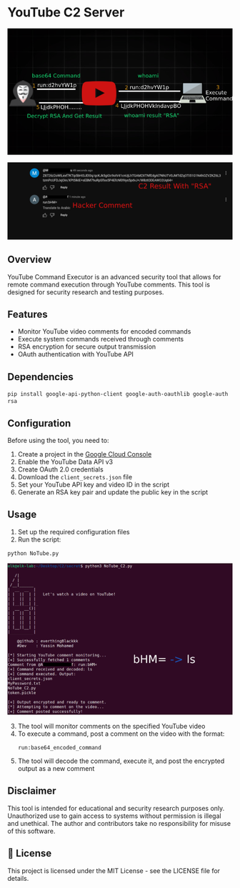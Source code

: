# YouTube C2 Server
![ph1](https://github.com/everythingBlackkk/Youtube_C2/blob/main/Media/C4.png?raw=true)


![ph2](https://github.com/everythingBlackkk/Youtube_C2/blob/main/Media/C2.png?raw=true)

## Overview

YouTube Command Executor is an advanced security tool that allows for remote command execution through YouTube comments. This tool is designed for security research and testing purposes.

## Features

- Monitor YouTube video comments for encoded commands
- Execute system commands received through comments
- RSA encryption for secure output transmission
- OAuth authentication with YouTube API

## Dependencies

```
pip install google-api-python-client google-auth-oauthlib google-auth rsa
```

## Configuration

Before using the tool, you need to:

1. Create a project in the [Google Cloud Console](https://console.cloud.google.com/)
2. Enable the YouTube Data API v3
3. Create OAuth 2.0 credentials
4. Download the `client_secrets.json` file
5. Set your YouTube API key and video ID in the script
6. Generate an RSA key pair and update the public key in the script

## Usage

1. Set up the required configuration files
2. Run the script:

```bash
python NoTube.py
```

![ph3](https://github.com/everythingBlackkk/Youtube_C2/blob/main/Media/C1.png?raw=true)



3. The tool will monitor comments on the specified YouTube video
4. To execute a command, post a comment on the video with the format:
   ```
   run:base64_encoded_command
   ```
5. The tool will decode the command, execute it, and post the encrypted output as a new comment

##  Disclaimer

This tool is intended for educational and security research purposes only. Unauthorized use to gain access to systems without permission is illegal and unethical. The author and contributors take no responsibility for misuse of this software.

## 📄 License

This project is licensed under the MIT License - see the LICENSE file for details.
